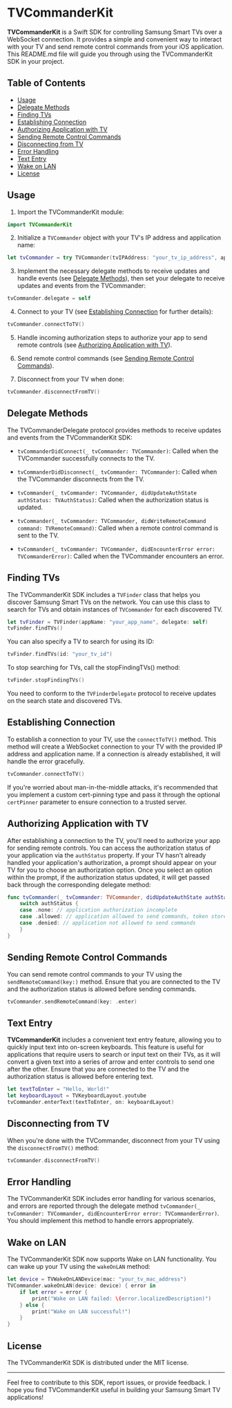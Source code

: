 # TVCommanderKit

**TVCommanderKit** is a Swift SDK for controlling Samsung Smart TVs over a WebSocket connection. It provides a simple and convenient way to interact with your TV and send remote control commands from your iOS application. This README.md file will guide you through using the TVCommanderKit SDK in your project.

## Table of Contents
- [Usage](#usage)
- [Delegate Methods](#delegate-methods)
- [Finding TVs](#finding-tvs)
- [Establishing Connection](#establishing-connection)
- [Authorizing Application with TV](#authorizing-application-with-tv)
- [Sending Remote Control Commands](#sending-remote-control-commands)
- [Disconnecting from TV](#disconnecting-from-tv)
- [Error Handling](#error-handling)
- [Text Entry](#text-entry)
- [Wake on LAN](#wake-on-lan)
- [License](#license)

## Usage

1. Import the TVCommanderKit module:

```swift
import TVCommanderKit
```

2. Initialize a `TVCommander` object with your TV's IP address and application name:

```swift
let tvCommander = try TVCommander(tvIPAddress: "your_tv_ip_address", appName: "your_app_name")
```

3. Implement the necessary delegate methods to receive updates and handle events (see [Delegate Methods](#delegate-methods)), then set your delegate to receive updates and events from the TVCommander:

```swift
tvCommander.delegate = self
```

4. Connect to your TV (see [Establishing Connection](#establishing-connection) for further details):

```swift
tvCommander.connectToTV()
```

5. Handle incoming authorization steps to authorize your app to send remote controls (see [Authorizing Application with TV](#authorizing-application-with-tv)).

6. Send remote control commands (see [Sending Remote Control Commands](#sending-remote-control-commands)).

7. Disconnect from your TV when done:

```swift
tvCommander.disconnectFromTV()
```

## Delegate Methods

The TVCommanderDelegate protocol provides methods to receive updates and events from the TVCommanderKit SDK:

- `tvCommanderDidConnect(_ tvCommander: TVCommander)`: Called when the TVCommander successfully connects to the TV.

- `tvCommanderDidDisconnect(_ tvCommander: TVCommander)`: Called when the TVCommander disconnects from the TV.

- `tvCommander(_ tvCommander: TVCommander, didUpdateAuthState authStatus: TVAuthStatus)`: Called when the authorization status is updated.

- `tvCommander(_ tvCommander: TVCommander, didWriteRemoteCommand command: TVRemoteCommand)`: Called when a remote control command is sent to the TV.

- `tvCommander(_ tvCommander: TVCommander, didEncounterError error: TVCommanderError)`: Called when the TVCommander encounters an error.

## Finding TVs

The TVCommanderKit SDK includes a `TVFinder` class that helps you discover Samsung Smart TVs on the network. You can use this class to search for TVs and obtain instances of `TVCommander` for each discovered TV.

```swift
let tvFinder = TVFinder(appName: "your_app_name", delegate: self)
tvFinder.findTVs()
```

You can also specify a TV to search for using its ID:

```swift
tvFinder.findTVs(id: "your_tv_id")
```

To stop searching for TVs, call the stopFindingTVs() method:

```swift
tvFinder.stopFindingTVs()
```

You need to conform to the `TVFinderDelegate` protocol to receive updates on the search state and discovered TVs.

## Establishing Connection

To establish a connection to your TV, use the `connectToTV()` method. This method will create a WebSocket connection to your TV with the provided IP address and application name. If a connection is already established, it will handle the error gracefully.

```swift
tvCommander.connectToTV()
```

If you're worried about man-in-the-middle attacks, it's recommended that you implement a custom cert-pinning type and pass it through the optional `certPinner` parameter to ensure connection to a trusted server.

## Authorizing Application with TV

After establishing a connection to the TV, you'll need to authorize your app for sending remote controls. You can access the authorization status of your application via the `authStatus` property. If your TV hasn't already handled your application's authorization, a prompt should appear on your TV for you to choose an authorization option. Once you select an option within the prompt, if the authorization status updated, it will get passed back through the corresponding delegate method:

```swift
func tvCommander(_ tvCommander: TVCommander, didUpdateAuthState authStatus: TVAuthStatus) {
    switch authStatus {
    case .none: // application authorization incomplete
    case .allowed: // application allowed to send commands, token stored in tvCommander.tvConfig.token
    case .denied: // application not allowed to send commands
    }
}
```

## Sending Remote Control Commands

You can send remote control commands to your TV using the `sendRemoteCommand(key:)` method. Ensure that you are connected to the TV and the authorization status is allowed before sending commands.

```swift
tvCommander.sendRemoteCommand(key: .enter)
```

## Text Entry

**TVCommanderKit** includes a convenient text entry feature, allowing you to quickly input text into on-screen keyboards. This feature is useful for applications that require users to search or input text on their TVs, as it will convert a given text into a series of arrow and enter controls to send one after the other. Ensure that you are connected to the TV and the authorization status is allowed before entering text.

```swift
let textToEnter = "Hello, World!"
let keyboardLayout = TVKeyboardLayout.youtube
tvCommander.enterText(textToEnter, on: keyboardLayout)
```

## Disconnecting from TV

When you're done with the TVCommander, disconnect from your TV using the `disconnectFromTV()` method:

```swift
tvCommander.disconnectFromTV()
```

## Error Handling

The TVCommanderKit SDK includes error handling for various scenarios, and errors are reported through the delegate method `tvCommander(_ tvCommander: TVCommander, didEncounterError error: TVCommanderError)`. You should implement this method to handle errors appropriately.

## Wake on LAN

The TVCommanderKit SDK now supports Wake on LAN functionality. You can wake up your TV using the `wakeOnLAN` method:

```swift
let device = TVWakeOnLANDevice(mac: "your_tv_mac_address")
TVCommander.wakeOnLAN(device: device) { error in
    if let error = error {
        print("Wake on LAN failed: \(error.localizedDescription)")
    } else {
        print("Wake on LAN successful!")
    }
}
```

## License

The TVCommanderKit SDK is distributed under the MIT license.

---

Feel free to contribute to this SDK, report issues, or provide feedback. I hope you find TVCommanderKit useful in building your Samsung Smart TV applications!
